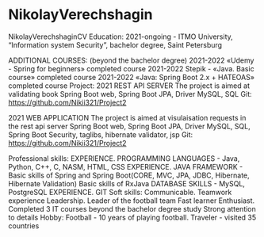 # NikolayVerechshagin
NikolayVerechshaginCV
Education:
2021-ongoing - 	ITMO University, “Information system Security”, bachelor degree, Saint Petersburg

  ADDITIONAL COURSES: 
(beyond the bachelor degree) 2021-2022    «Udemy - Spring for beginners» completed course
2021-2022	  Stepik - «Java. Basic course» completed course
2021-2022	  «Java: Spring Boot 2.x + HATEOAS» completed course
Project:
2021                REST API SERVER
         The project is aimed at validating book
         Spring Boot web, Spring Boot JPA, Driver MySQL, SQL
         Git: https://github.com/Nikii321/Project2
         

2021                 WEB APPLICATION 
         The project is aimed at visulaisation requests in the rest api server
         Spring Boot web, Spring Boot JPA, Driver MySQL, SQL, Spring Boot Security, taglibs, hibernate validator, jsp
         Git: https://github.com/Nikii321/Project2



Professional skills:
        EXPERIENCE. PROGRAMMING LANGUAGES - Java, Python, C++, C, NASM, HTML, CSS 
        EXPERIENCE. JAVA FRAMEWORK - Basic skills of Spring and Spring Boot(CORE, MVC, JPA, JDBC, Hibernate, Hibernate Validation)
                             Basic skills of RxJava
        DATABASE SKILLS - MySQL, PostgreSQL 
        EXPERIENCE. GIT
Soft skills:
        Communicable. Teamwork experience Leadership. Leader of the football team Fast learner
        Enthusiast. Completed 3 IT courses beyond the bachelor degree study Strong attention to details
Hobby:
        Football - 10 years of playing football. 
        Traveler - visited 35 countries

